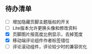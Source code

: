 ## 待办清单

- [ ] 增加隐藏页脚主题版权的开关
- [ ] Lite版本允许更换头像和修改资料
- [x] 页脚图片按高度比例显示，去掉宽度
- [x] 移动端评论组件作者标签错位
- [ ] 评论滚动组件，评论较少时的兼容优化
